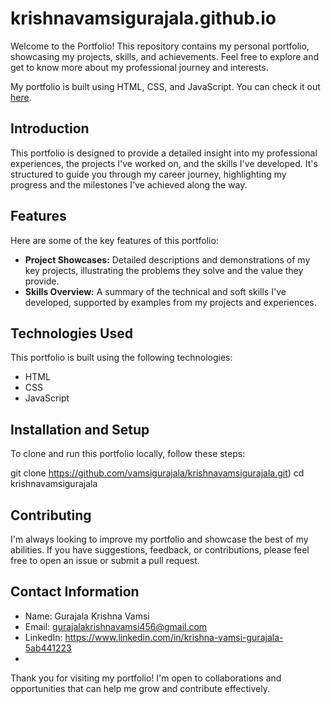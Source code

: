 # krishnavamsigurajala.github.io

Welcome to the Portfolio! This repository contains my personal portfolio, showcasing my projects, skills, and achievements. Feel free to explore and get to know more about my professional journey and interests.

My portfolio is built using HTML, CSS, and JavaScript. You can check it out [here]([https://vamsigurajala.github.io/krishnavamsigurajala/]).

## Introduction

This portfolio is designed to provide a detailed insight into my professional experiences, the projects I've worked on, and the skills I've developed. It's structured to guide you through my career journey, highlighting my progress and the milestones I've achieved along the way.

## Features

Here are some of the key features of this portfolio:

- **Project Showcases:** Detailed descriptions and demonstrations of my key projects, illustrating the problems they solve and the value they provide.
- **Skills Overview:** A summary of the technical and soft skills I've developed, supported by examples from my projects and experiences.

## Technologies Used

This portfolio is built using the following technologies:

- HTML
- CSS
- JavaScript

## Installation and Setup

To clone and run this portfolio locally, follow these steps:

git clone https://github.com/vamsigurajala/krishnavamsigurajala.git)
cd krishnavamsigurajala

## Contributing
I'm always looking to improve my portfolio and showcase the best of my abilities. If you have suggestions, feedback, or contributions, please feel free to open an issue or submit a pull request.

## Contact Information
- Name: Gurajala Krishna Vamsi
- Email: gurajalakrishnavamsi456@gmail.com
- LinkedIn: https://www.linkedin.com/in/krishna-vamsi-gurajala-5ab441223
- 
Thank you for visiting my portfolio! I'm open to collaborations and opportunities that can help me grow and contribute effectively.

